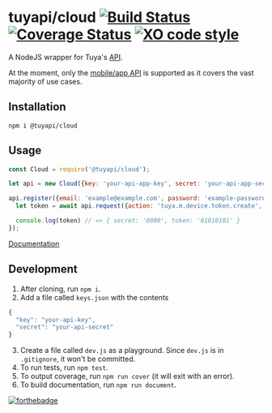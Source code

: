 tuyapi/cloud [![Build Status](https://travis-ci.org/TuyaAPI/cloud.svg?branch=master)](https://travis-ci.org/TuyaAPI/cloud) [![Coverage Status](https://coveralls.io/repos/github/TuyaAPI/cloud/badge.svg?branch=master)](https://coveralls.io/github/TuyaAPI/cloud?branch=master) [![XO code style](https://img.shields.io/badge/code_style-XO-5ed9c7.svg)](https://github.com/xojs/xo)
==============

A NodeJS wrapper for Tuya's [API](https://docs.tuya.com/en/cloudapi/appAPI/index.html).

At the moment, only the [mobile/app API](https://docs.tuya.com/en/cloudapi/appAPI/index.html) is supported as it covers the vast majority of use cases.

## Installation
`npm i @tuyapi/cloud`

## Usage
```javascript
const Cloud = require('@tuyapi/cloud');

let api = new Cloud({key: 'your-api-app-key', secret: 'your-api-app-secret'});

api.register({email: 'example@example.com', password: 'example-password'}).then(async sid => {
  let token = await api.request({action: 'tuya.m.device.token.create', data: {'timeZone': '-05:00'}});

  console.log(token) // => { secret: '0000', token: '01010101' }
});
```

[Documentation](https://tuyaapi.github.io/cloud/)

## Development
1. After cloning, run `npm i`.
2. Add a file called `keys.json` with the contents
```javascript
{
  "key": "your-api-key",
  "secret": "your-api-secret"
}
```
3. Create a file called `dev.js` as a playground. Since `dev.js` is in `.gitignore`, it won't be committed.
4. To run tests, run `npm test`.
5. To output coverage, run `npm run cover` (it will exit with an error).
6. To build documentation, run `npm run document`.

[![forthebadge](https://forthebadge.com/images/badges/made-with-javascript.svg)](https://forthebadge.com)
